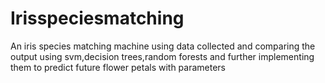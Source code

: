 # Irisspeciesmatching
An iris species matching machine using data collected and comparing the output using svm,decision trees,random forests and further implementing them to predict future flower petals with parameters
